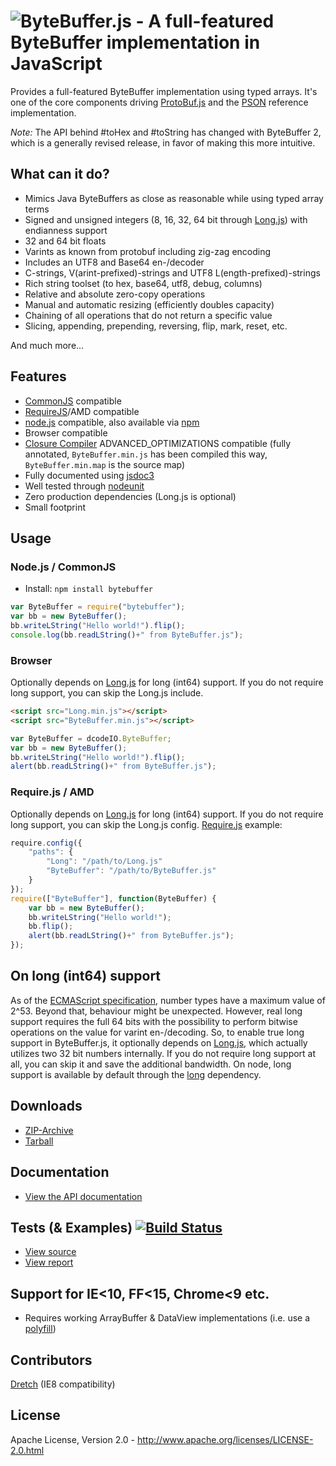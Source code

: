 ![ByteBuffer.js - A full-featured ByteBuffer implementation in JavaScript](https://raw.github.com/dcodeIO/ByteBuffer.js/master/ByteBuffer.png)
======================================
Provides a full-featured ByteBuffer implementation using typed arrays. It's one of the core components driving
[ProtoBuf.js](https://github.com/dcodeIO/ProtoBuf.js) and the [PSON](https://github.com/dcodeIO/PSON) reference
implementation.

*Note:* The API behind #toHex and #toString has changed with ByteBuffer 2, which is a generally revised release, in
favor of making this more intuitive.

What can it do?
---------------
* Mimics Java ByteBuffers as close as reasonable while using typed array terms
* Signed and unsigned integers (8, 16, 32, 64 bit through [Long.js](https://github.com/dcodeIO/Long.js)) with endianness support
* 32 and 64 bit floats
* Varints as known from protobuf including zig-zag encoding
* Includes an UTF8 and Base64 en-/decoder
* C-strings, V(arint-prefixed)-strings and UTF8 L(ength-prefixed)-strings 
* Rich string toolset (to hex, base64, utf8, debug, columns)
* Relative and absolute zero-copy operations
* Manual and automatic resizing (efficiently doubles capacity)
* Chaining of all operations that do not return a specific value
* Slicing, appending, prepending, reversing, flip, mark, reset, etc.

And much more...

Features
--------
* [CommonJS](http://www.commonjs.org/) compatible
* [RequireJS](http://requirejs.org/)/AMD compatible
* [node.js](http://nodejs.org) compatible, also available via [npm](https://npmjs.org/package/bytebuffer)
* Browser compatible
* [Closure Compiler](https://developers.google.com/closure/compiler/) ADVANCED_OPTIMIZATIONS compatible (fully annotated,
  `ByteBuffer.min.js` has been compiled this way, `ByteBuffer.min.map` is the source map)
* Fully documented using [jsdoc3](https://github.com/jsdoc3/jsdoc)
* Well tested through [nodeunit](https://github.com/caolan/nodeunit)
* Zero production dependencies (Long.js is optional)
* Small footprint

Usage
-----
### Node.js / CommonJS ###
* Install: `npm install bytebuffer`

```javascript
var ByteBuffer = require("bytebuffer");
var bb = new ByteBuffer();
bb.writeLString("Hello world!").flip();
console.log(bb.readLString()+" from ByteBuffer.js");
```

### Browser ###

Optionally depends on [Long.js](https://github.com/dcodeIO/Long.js) for long (int64) support. If you do not require long
support, you can skip the Long.js include.

```html
<script src="Long.min.js"></script>
<script src="ByteBuffer.min.js"></script>
```

```javascript
var ByteBuffer = dcodeIO.ByteBuffer;
var bb = new ByteBuffer();
bb.writeLString("Hello world!").flip();
alert(bb.readLString()+" from ByteBuffer.js");
```

### Require.js / AMD ###

Optionally depends on [Long.js](https://github.com/dcodeIO/Long.js) for long (int64) support. If you do not require long
support, you can skip the Long.js config. [Require.js](http://requirejs.org/) example:

```javascript
require.config({
    "paths": {
        "Long": "/path/to/Long.js"
        "ByteBuffer": "/path/to/ByteBuffer.js"
    }
});
require(["ByteBuffer"], function(ByteBuffer) {
    var bb = new ByteBuffer();
    bb.writeLString("Hello world!");
    bb.flip();
    alert(bb.readLString()+" from ByteBuffer.js");
});
```

On long (int64) support
-----------------------
As of the [ECMAScript specification](http://ecma262-5.com/ELS5_HTML.htm#Section_8.5), number types have a maximum value
of 2^53. Beyond that, behaviour might be unexpected. However, real long support requires the full 64 bits
with the possibility to perform bitwise operations on the value for varint en-/decoding. So, to enable true long support
in ByteBuffer.js, it optionally depends on [Long.js](https://github.com/dcodeIO/Long.js), which actually utilizes two
32 bit numbers internally. If you do not require long support at all, you can skip it and save the additional bandwidth.
On node, long support is available by default through the [long](https://npmjs.org/package/long) dependency.

Downloads
---------
* [ZIP-Archive](https://github.com/dcodeIO/ByteBuffer.js/archive/master.zip)
* [Tarball](https://github.com/dcodeIO/ByteBuffer.js/tarball/master)

Documentation
-------------
* [View the API documentation](http://htmlpreview.github.com/?http://github.com/dcodeIO/ByteBuffer.js/master/docs/ByteBuffer.html)

Tests (& Examples) [![Build Status](https://travis-ci.org/dcodeIO/ByteBuffer.js.png?branch=master)](https://travis-ci.org/dcodeIO/ByteBuffer.js)
------------------
* [View source](https://github.com/dcodeIO/ByteBuffer.js/blob/master/tests/suite.js)
* [View report](https://travis-ci.org/dcodeIO/ByteBuffer.js)

Support for IE<10, FF<15, Chrome<9 etc.
---------------------------------------
* Requires working ArrayBuffer & DataView implementations (i.e. use a [polyfill](https://github.com/inexorabletash/polyfill#typed-arrays-polyfill))

Contributors
------------
[Dretch](https://github.com/Dretch) (IE8 compatibility)

License
-------
Apache License, Version 2.0 - http://www.apache.org/licenses/LICENSE-2.0.html

